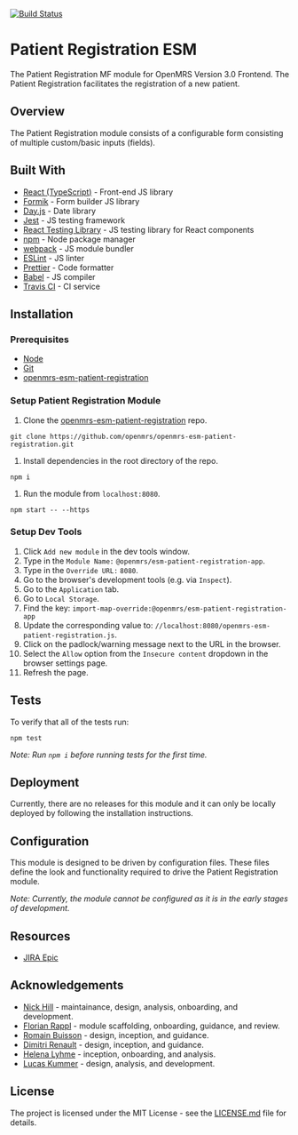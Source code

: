 [![Build Status](https://travis-ci.com/openmrs/openmrs-esm-patient-registration.svg?branch=master)](https://travis-ci.com/github/openmrs/openmrs-esm-patient-registration)

# Patient Registration ESM
The Patient Registration MF module for OpenMRS Version 3.0 Frontend. The Patient Registration facilitates the registration of a new patient.

## Overview
The Patient Registration module consists of a configurable form consisting of multiple custom/basic inputs (fields).

## Built With
* [React (TypeScript)](https://reactjs.org/) - Front-end JS library
* [Formik](https://formik.org/docs/overview) - Form builder JS library
* [Day.js](https://day.js.org/) - Date library
* [Jest](https://jestjs.io/) - JS testing framework
* [React Testing Library](https://testing-library.com/) - JS testing library for React components
* [npm](https://www.npmjs.com/) - Node package manager
* [webpack](https://webpack.js.org/) - JS module bundler
* [ESLint](https://eslint.org/) - JS linter
* [Prettier](https://prettier.io/) - Code formatter
* [Babel](https://babeljs.io/) - JS compiler
* [Travis CI](https://travis-ci.org/) - CI service

## Installation
### Prerequisites
- [Node](https://nodejs.org/en/download/)
- [Git](https://git-scm.com/downloads)
- [openmrs-esm-patient-registration](https://github.com/openmrs/openmrs-esm-patient-registration)

### Setup Patient Registration Module
1. Clone the [openmrs-esm-patient-registration](https://github.com/openmrs/openmrs-esm-patient-registration) repo.
```
git clone https://github.com/openmrs/openmrs-esm-patient-registration.git
```
1. Install dependencies in the root directory of the repo.
```
npm i
```
1. Run the module from `localhost:8080`.
```
npm start -- --https
```

### Setup Dev Tools
1. Click `Add new module` in the dev tools window.
1. Type in the `Module Name:` `@openmrs/esm-patient-registration-app`.
1. Type in the `Override URL:` `8080`.
1. Go to the browser's development tools (e.g. via `Inspect`).
1. Go to the `Application` tab.
1. Go to `Local Storage`.
1. Find the key: `import-map-override:@openmrs/esm-patient-registration-app`
1. Update the corresponding value to: `//localhost:8080/openmrs-esm-patient-registration.js`.
1. Click on the padlock/warning message next to the URL in the browser.
1. Select the `Allow` option from the `Insecure content` dropdown in the browser settings page.
1. Refresh the page.

## Tests
To verify that all of the tests run:
```
npm test
```
*Note: Run `npm i` before running tests for the first time.*

## Deployment
Currently, there are no releases for this module and it can only be locally deployed by following the installation instructions.

## Configuration
This module is designed to be driven by configuration files. These files define the look and functionality required to drive the Patient Registration module.

*Note: Currently, the module cannot be configured as it is in the early stages of development.*

## Resources
- [JIRA Epic](https://issues.openmrs.org/browse/MF-248)

## Acknowledgements
* [Nick Hill](https://github.com/nickjhill14) - maintainance, design, analysis, onboarding, and development.
* [Florian Rappl](https://github.com/FlorianRappl) - module scaffolding, onboarding, guidance, and review.
* [Romain Buisson](https://github.com/rbuisson) - design, inception, and guidance.
* [Dimitri Renault](https://github.com/mks-d) - design, inception, and guidance.
* [Helena Lyhme](https://github.com/illyz) - inception, onboarding, and analysis.
* [Lucas Kummer](https://github.com/trepolus) - design, analysis, and development.

## License
The project is licensed under the MIT License - see the [LICENSE.md](./LICENSE.md) file for details.
